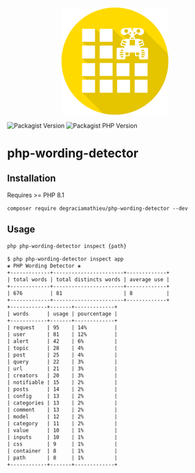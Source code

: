 <p align="center">
<img src="https://github.com/DeGraciaMathieu/php-smelly-code-detector/blob/master/arts/robot.png" width="250">
</p>

![Packagist Version](https://img.shields.io/packagist/v/degraciamathieu/php-wording-detector)
![Packagist PHP Version](https://img.shields.io/packagist/dependency-v/degraciamathieu/php-wording-detector/php)

# php-wording-detector
## Installation
Requires >= PHP 8.1
```
composer require degraciamathieu/php-wording-detector --dev
```
## Usage
```
php php-wording-detector inspect {path}
```
```
$ php php-wording-detector inspect app
❀ PHP Wording Detector ❀
+-------------+-----------------------+-------------+
| total words | total distincts words | average use |
+-------------+-----------------------+-------------+
| 676         | 81                    | 8           |
+-------------+-----------------------+-------------+
+------------+-------+-------------+
| words      | usage | pourcentage |
+------------+-------+-------------+
| request    | 95    | 14%         |
| user       | 81    | 12%         |
| alert      | 42    | 6%          |
| topic      | 28    | 4%          |
| post       | 25    | 4%          |
| query      | 22    | 3%          |
| url        | 21    | 3%          |
| creators   | 20    | 3%          |
| notifiable | 15    | 2%          |
| posts      | 14    | 2%          |
| config     | 13    | 2%          |
| categories | 13    | 2%          |
| comment    | 13    | 2%          |
| model      | 12    | 2%          |
| category   | 11    | 2%          |
| value      | 10    | 1%          |
| inputs     | 10    | 1%          |
| css        | 9     | 1%          |
| container  | 8     | 1%          |
| path       | 8     | 1%          |
+------------+-------+-------------+
```
